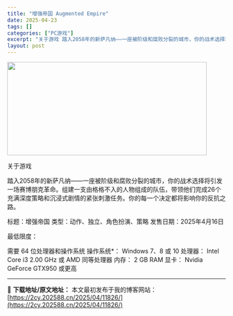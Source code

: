 ```yaml
---
title: "增强帝国 Augmented Empire"
date: 2025-04-23
tags: []
categories: ["PC游戏"]
excerpt: "关于游戏 踏入2058年的新萨凡纳——一座被阶级和腐败分裂的城市，你的战术选择将引发一场赛博朋克革命。组建一支由格格不入的人物组成的队伍，带领他们完成26个充满深度策略和沉浸式剧情的紧张刺激任务。你的每一个决定都将影响你的反抗之路。 标题：增强帝国 类型：动作、独立、角色扮演、策略 发售日期：202&hellip;"
layout: post
---
```


<img class="aligncenter size-full wp-image-11811" src="https://2cy.202588.cn/wp-content/uploads/2025/04/20250423092506100.webp" alt="" width="460" height="215" />

关于游戏

踏入2058年的新萨凡纳——一座被阶级和腐败分裂的城市，你的战术选择将引发一场赛博朋克革命。组建一支由格格不入的人物组成的队伍，带领他们完成26个充满深度策略和沉浸式剧情的紧张刺激任务。你的每一个决定都将影响你的反抗之路。

标题：增强帝国
类型：动作、独立、角色扮演、策略
发售日期：2025年4月16日

最低限度：

需要 64 位处理器和操作系统
操作系统*： Windows 7、8 或 10
处理器： Intel Core i3 2.00 GHz 或 AMD 同等处理器
内存： 2 GB RAM
显卡： Nvidia GeForce GTX950 或更高

---
📖 **下载地址/原文地址：** 本文最初发布于我的博客网站：[https://2cy.202588.cn/2025/04/11826/](https://2cy.202588.cn/2025/04/11826/)
